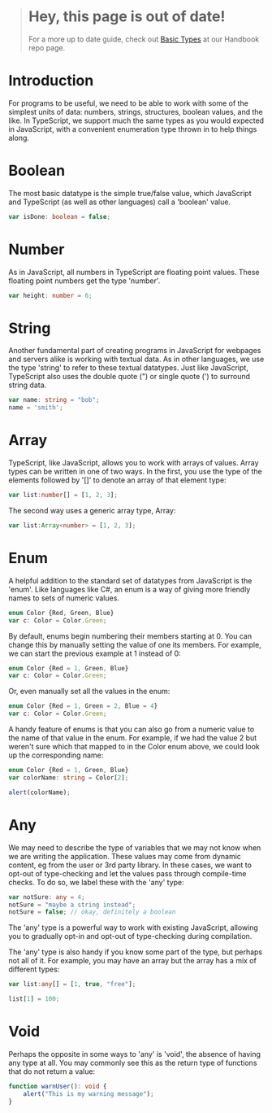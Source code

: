 > # Hey, this page is out of date!
> For a more up to date guide, check out [Basic Types](https://github.com/Microsoft/TypeScript-Handbook/blob/master/pages/Basic%20Types.md) at our Handbook repo page.

# Introduction

For programs to be useful, we need to be able to work with some of the simplest units of data: numbers, strings, structures, boolean values, and the like.  In TypeScript, we support much the same types as you would expected in JavaScript, with a convenient enumeration type thrown in to help things along.

# Boolean

The most basic datatype is the simple true/false value, which JavaScript and TypeScript (as well as other languages) call a 'boolean' value.

```TypeScript
var isDone: boolean = false;
```

# Number

As in JavaScript, all numbers in TypeScript are floating point values.  These floating point numbers get the type 'number'.

```TypeScript
var height: number = 6;
```

# String

Another fundamental part of creating programs in JavaScript for webpages and servers alike is working with textual data.  As in other languages, we use the type 'string' to refer to these textual datatypes.  Just like JavaScript, TypeScript also uses the double quote (") or single quote (') to surround string data.

```TypeScript
var name: string = "bob";
name = 'smith';
```

# Array

TypeScript, like JavaScript, allows you to work with arrays of values.  Array types can be written in one of two ways.  In the first, you use the type of the elements followed by '[]' to denote an array of that element type:

```TypeScript
var list:number[] = [1, 2, 3];
```

The second way uses a generic array type, Array<elemType>:

```TypeScript
var list:Array<number> = [1, 2, 3];
```

# Enum

A helpful addition to the standard set of datatypes from JavaScript is the 'enum'.  Like languages like C#, an enum is a way of giving more friendly names to sets of numeric values. 

```TypeScript
enum Color {Red, Green, Blue}
var c: Color = Color.Green;
```

By default, enums begin numbering their members starting at 0.  You can change this by manually setting the value of one its members.  For example, we can start the previous example at 1 instead of 0:

```TypeScript
enum Color {Red = 1, Green, Blue}
var c: Color = Color.Green;
```

Or, even manually set all the values in the enum:

```TypeScript
enum Color {Red = 1, Green = 2, Blue = 4}
var c: Color = Color.Green;
```

A handy feature of enums is that you can also go from a numeric value to the name of that value in the enum.  For example, if we had the value 2 but weren't sure which that mapped to in the Color enum above, we could look up the corresponding name:

```TypeScript
enum Color {Red = 1, Green, Blue}
var colorName: string = Color[2];

alert(colorName);
```

# Any

We may need to describe the type of variables that we may not know when we are writing the application.  These values may come from dynamic content, eg from the user or 3rd party library.  In these cases, we want to opt-out of type-checking and let the values pass through compile-time checks.  To do so, we label these with the 'any' type:

```TypeScript
var notSure: any = 4;
notSure = "maybe a string instead";
notSure = false; // okay, definitely a boolean
```

The 'any' type is a powerful way to work with existing JavaScript, allowing you to gradually opt-in and opt-out of type-checking during compilation.

The 'any' type is also handy if you know some part of the type, but perhaps not all of it.  For example, you may have an array but the array has a mix of different types:

```TypeScript
var list:any[] = [1, true, "free"];

list[1] = 100;
```

# Void

Perhaps the opposite in some ways to 'any' is 'void', the absence of having any type at all.  You may commonly see this as the return type of functions that do not return a value:

```TypeScript
function warnUser(): void {
    alert("This is my warning message");
}
```
